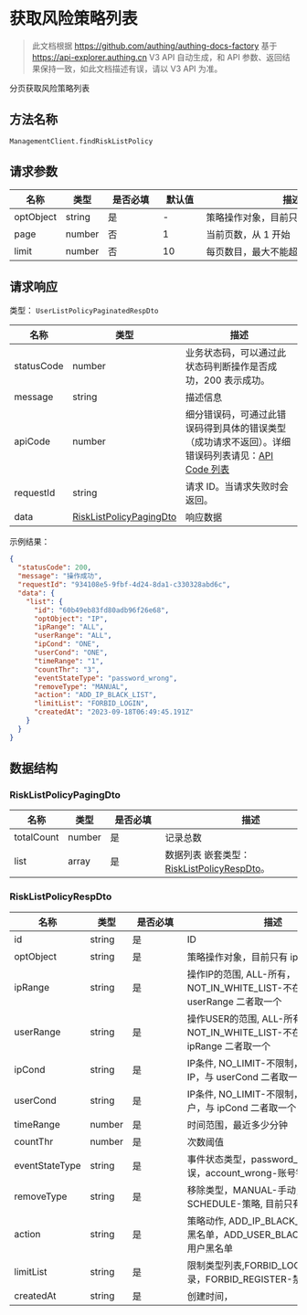 # 获取风险策略列表

<!--
  警告⚠️：
  不要直接修改该文档，
  https://github.com/Authing/authing-docs-factory
  使用该项目进行生成
-->

<LastUpdated />

> 此文档根据 https://github.com/authing/authing-docs-factory 基于 https://api-explorer.authing.cn V3 API 自动生成，和 API 参数、返回结果保持一致，如此文档描述有误，请以 V3 API 为准。

分页获取风险策略列表

## 方法名称

`ManagementClient.findRiskListPolicy`

## 请求参数

| 名称 | 类型 | <div style="width:80px">是否必填</div> | <div style="width:60px">默认值</div> | <div style="width:300px">描述</div> | <div style="width:200px">示例值</div> |
| ---- | ---- | ---- | ---- | ---- | ---- |
 | optObject | string  | 是 | - | 策略操作对象，目前只有 ip  |  |
 | page | number  | 否 | 1 | 当前页数，从 1 开始  | `1` |
 | limit | number  | 否 | 10 | 每页数目，最大不能超过 50，默认为 10  | `10` |




## 请求响应

类型： `UserListPolicyPaginatedRespDto`

| 名称 | 类型 | 描述 |
| ---- | ---- | ---- |
| statusCode | number | 业务状态码，可以通过此状态码判断操作是否成功，200 表示成功。 |
| message | string | 描述信息 |
| apiCode | number | 细分错误码，可通过此错误码得到具体的错误类型（成功请求不返回）。详细错误码列表请见：[API Code 列表](https://api-explorer.authing.cn/?tag=group/%E5%BC%80%E5%8F%91%E5%87%86%E5%A4%87#tag/%E5%BC%80%E5%8F%91%E5%87%86%E5%A4%87/%E9%94%99%E8%AF%AF%E5%A4%84%E7%90%86/apiCode) |
| requestId | string | 请求 ID。当请求失败时会返回。 |
| data | <a href="#RiskListPolicyPagingDto">RiskListPolicyPagingDto</a> | 响应数据 |



示例结果：

```json
{
  "statusCode": 200,
  "message": "操作成功",
  "requestId": "934108e5-9fbf-4d24-8da1-c330328abd6c",
  "data": {
    "list": {
      "id": "60b49eb83fd80adb96f26e68",
      "optObject": "IP",
      "ipRange": "ALL",
      "userRange": "ALL",
      "ipCond": "ONE",
      "userCond": "ONE",
      "timeRange": "1",
      "countThr": "3",
      "eventStateType": "password_wrong",
      "removeType": "MANUAL",
      "action": "ADD_IP_BLACK_LIST",
      "limitList": "FORBID_LOGIN",
      "createdAt": "2023-09-18T06:49:45.191Z"
    }
  }
}
```

## 数据结构


### <a id="RiskListPolicyPagingDto"></a> RiskListPolicyPagingDto

| 名称 | 类型 | <div style="width:80px">是否必填</div> | <div style="width:300px">描述</div> | <div style="width:200px">示例值</div> |
| ---- |  ---- | ---- | ---- | ---- |
| totalCount | number | 是 | 记录总数   |  |
| list | array | 是 | 数据列表 嵌套类型：<a href="#RiskListPolicyRespDto">RiskListPolicyRespDto</a>。  |  |


### <a id="RiskListPolicyRespDto"></a> RiskListPolicyRespDto

| 名称 | 类型 | <div style="width:80px">是否必填</div> | <div style="width:300px">描述</div> | <div style="width:200px">示例值</div> |
| ---- |  ---- | ---- | ---- | ---- |
| id | string | 是 | ID   |  `60b49eb83fd80adb96f26e68` |
| optObject | string | 是 | 策略操作对象，目前只有 ip   | IP |
| ipRange | string | 是 | 操作IP的范围, ALL-所有，NOT_IN_WHITE_LIST-不在白名单中，与 userRange 二者取一个   | ALL |
| userRange | string | 是 | 操作USER的范围, ALL-所有，NOT_IN_WHITE_LIST-不在白名单中，与 ipRange 二者取一个   | ALL |
| ipCond | string | 是 | IP条件, NO_LIMIT-不限制，ONE-单个IP，与 userCond 二者取一个   | NO_LIMIT |
| userCond | string | 是 | IP条件, NO_LIMIT-不限制，ONE-单个用户，与 ipCond 二者取一个   | NO_LIMIT |
| timeRange | number | 是 | 时间范围，最近多少分钟   |  `1` |
| countThr | number | 是 | 次数阈值   |  `3` |
| eventStateType | string | 是 | 事件状态类型，password_wrong-密码错误，account_wrong-账号错误   | password_wrong |
| removeType | string | 是 | 移除类型，MANUAL-手动，SCHEDULE-策略, 目前只有手动   | MANUAL |
| action | string | 是 | 策略动作, ADD_IP_BLACK_LIST-添加IP黑名单，ADD_USER_BLACK_LIST-添加用户黑名单   | ADD_IP_BLACK_LIST |
| limitList | string | 是 | 限制类型列表,FORBID_LOGIN-禁止登录，FORBID_REGISTER-禁止注册   | FORBID_LOGIN |
| createdAt | string | 是 | 创建时间，   |  `2023-09-18T06:49:45.191Z` |


